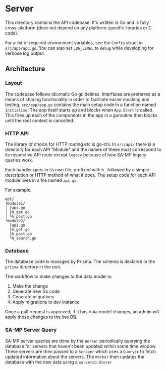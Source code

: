 # Server

This directory contains the API codebase. It's written in Go and is fully cross-platform (does not depend on any platform-specific libraries or C code).

For a list of required environment variables, see the `Config` struct in `src/app/app.go`. You can also set `LOG_LEVEL` to `debug` while developing for verbose log output.

## Architecture

### Layout

The codebase follows idiomatic Go guidelines. Interfaces are preferred as a means of sharing functionality in order to facilitate easier mocking and testing. `src/app/app.go` contains the main setup code in a function named `Initialise`. The app itself starts up and blocks when `App.Start` is called. This fires up each of the components in the app in a goroutine then blocks until the root context is cancelled.

### HTTP API

The library of choice for HTTP routing etc is go-chi. In `src/api/` there is a directory for each API "Module" and the names of these must correspond to its respective API route except `legacy` because of how SA-MP legacy queries work.

Each handler goes in its own file, prefixed with `h_` followed by a simple description or HTTP method of what it does. The setup code for each API module lives in a file named `api.go`.

For example:

```
api/
├module1/
│ ├api.go
│ ├h_get.go
│ └h_post.go
└module2/
  ├api.go
  ├h_get.go
  ├h_post.go
  └h_search.go
```

### Database

The database code is managed by Prisma. The schema is declared in the `prisma` directory in the root.

The workflow to make changes to the data model is:

1. Make the change
2. Generate new Go code
3. Generate migrations
4. Apply migrations to dev instance

Once a pull request is approved, if it has data model changes, an admin will apply those changes to the live DB.

### SA-MP Server Query

SA-MP server queries are done by the `Worker` periodically querying the database for servers that haven't been updated within some time window. These servers are then passed to a `Scraper` which uses a `Queryer` to fetch updated information about the servers. The `Worker` then updates the database with the new data using a `serverdb.Storer`
